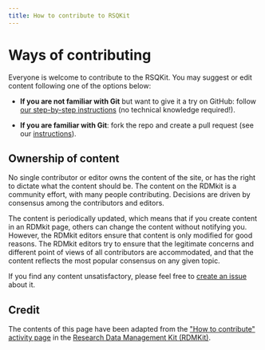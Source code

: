 ```yaml
---
title: How to contribute to RSQKit
---
```


# Ways of contributing

Everyone is welcome to contribute to the RSQKit. You may suggest or edit content following one of the options below:

* **If you are not familiar with Git** but want to give it a try on GitHub: follow [our step-by-step instructions](github_way) (no technical knowledge required!).
<!--* **If you are happier using Google Docs**: follow [the Google Doc way](google_doc_way).-->
* **If you are familiar with Git**: fork the repo and create a pull request (see our [instructions](working_with_git)).
<!--* **If you just want to make a quick suggestion**: submit your comments/suggestions using the form below.-->

<!-- Commented out until the editorial board decides on these aspects. Issue: 
## Contributor responsibilities

When writing for this website keep in mind the following:

* For the sake of consistency, please follow our [style guide](style_guide).
* It is your responsibility to make sure that the content you provide respects copyright. Please follow our [Copyright guidelines](copyright).
* Please read our [Markdown cheat sheet](markdown_cheat_sheet) in order to be able to fill in the page metadata and to format the layout correctly.
* To avoid having to resolve many issues during the revision process, please check the [Editors checklist](editors_checklist) and make sure you have complied with the requirements.
* If others were involved in your contribution, by writing up or by providing resources such as diagrams or links, please make sure you acknowledge them in the contributors' section of your page, after receiving their permission.

## Acknowledgement of contributors

Contributors will be shown at the bottom of the page if listed in the metadata of the markdown file. All contributors will also be displayed in the [contributors page](contributors). If you want to link your GitHub account, ORCID or email address, please add your name and corresponding information to the [CONTRIBUTORS file](https://github.com/elixir-europe/RSQKit/blob/master/_data/CONTRIBUTORS.yaml).

-->

## Ownership of content

No single contributor or editor owns the content of the site, or has the right to dictate what the content should be. The content on the RDMkit is a community effort, with many people contributing. Decisions are driven by consensus among the contributors and editors.

The content is periodically updated, which means that if you create content in an RDMkit page, others can change the content without notifying you. However, the RDMkit editors ensure that content is only modified for good reasons. The RDMkit editors try to ensure that the legitimate concerns and different point of views of all contributors are accommodated, and that the content reflects the most popular consensus on any given topic.

If you find any content unsatisfactory, please feel free to [create an issue](https://github.com/EVERSE-ResearchSoftware/RSQKit/issues/new) about it.

## Credit

The contents of this page have been adapted from the ["How to contribute" activity page](https://rdmkit.elixir-europe.org/how_to_contribute) in the [Research Data Management Kit (RDMKit)](https://rdmkit.elixir-europe.org/).

